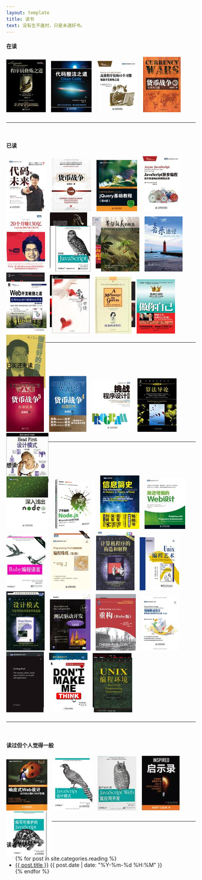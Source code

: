 ```yaml
---
layout: template
title: 读书
text: 没有生不逢时，只是未遇好书。
---
```


#### 在读

<div style="height: 160px;">
  <img style="padding-right: 10px;" src="images/reading/37.jpg" />
  <img style="padding-right: 10px;" src="images/reading/47.jpg" />
  <img style="padding-right: 10px;" src="images/reading/49.jpg" />
  <img style="padding-right: 10px;" src="images/reading/22.jpg" />
</div>

<hr /><br />

#### 已读

<div style="height: 160px;">
  <img style="padding-right: 10px;" src="images/reading/1.jpg" />
  <img style="padding-right: 10px;" src="images/reading/2.jpg" />
  <img style="padding-right: 10px;" src="images/reading/5.jpg" />
  <img style="padding-right: 10px;" src="images/reading/4.jpg" />
  <img style="padding-right: 10px;" src="images/reading/3.jpg" />
  <img style="padding-right: 10px;" src="images/reading/21.jpg" />
  <img style="padding-right: 10px;" src="images/reading/6.jpg" />
</div>

<div style="height: 160px;">
  <img style="padding-right: 10px;" src="images/reading/7.jpg" />
  <img style="padding-right: 10px;" src="images/reading/15.jpg" />
  <img style="padding-right: 10px;" src="images/reading/28.jpg" />
  <img style="padding-right: 10px;" src="images/reading/29.jpg" />
  <img style="padding-right: 10px;" src="images/reading/18.jpg" />
  <img style="padding-right: 10px;" src="images/reading/19.jpg" />
  <img style="padding-right: 10px;" src="images/reading/17.jpg" />
</div>

<div style="height: 160px;">
  <img style="padding-right: 10px;" src="images/reading/20.jpg" />
  <img style="padding-right: 10px;" src="images/reading/30.jpg" />
  <img style="padding-right: 10px;" src="images/reading/25.jpg" />
  <img style="padding-right: 10px;" src="images/reading/26.jpg" />
  <img style="padding-right: 10px;" src="images/reading/27.jpg" />
</div>

<hr /><br />

#### 已买还未读

<div style="height: 160px;">
  <img style="padding-right: 10px;" src="images/reading/24.jpg" />
  <img style="padding-right: 10px;" src="images/reading/23.jpg" />
  <img style="padding-right: 10px;" src="images/reading/16.jpg" />
  <img style="padding-right: 10px;" src="images/reading/10.jpg" />
  <img style="padding-right: 10px;" src="images/reading/11.jpg" />
</div>

<hr /><br />

#### 想读

<div style="height: 160px;">
  <img style="padding-right: 10px;" src="images/reading/56.jpg" />
  <img style="padding-right: 10px;" src="images/reading/57.jpg" />
  <img style="padding-right: 10px;" src="images/reading/36.jpg" />
  <img style="padding-right: 10px;" src="images/reading/35.jpg" />
  <img style="padding-right: 10px;" src="images/reading/34.jpg" />
  <img style="padding-right: 10px;" src="images/reading/33.jpg" />
  <img style="padding-right: 10px;" src="images/reading/32.jpg" />
</div>

<div style="height: 160px;">
  <img style="padding-right: 10px;" src="images/reading/31.jpg" />
  <img style="padding-right: 10px;" src="images/reading/38.jpg" />
  <img style="padding-right: 10px;" src="images/reading/39.jpg" />
  <img style="padding-right: 10px;" src="images/reading/40.jpg" />
  <img style="padding-right: 10px;" src="images/reading/41.jpg" />
  <img style="padding-right: 10px;" src="images/reading/42.jpg" />
  <img style="padding-right: 10px;" src="images/reading/43.jpg" />
</div>

<div style="height: 160px;">
  <img style="padding-right: 10px;" src="images/reading/44.jpg" />
  <img style="padding-right: 10px;" src="images/reading/45.jpg" />
  <img style="padding-right: 10px;" src="images/reading/46.jpg" />
  <img style="padding-right: 10px;" src="images/reading/48.jpg" />
  <img style="padding-right: 10px;" src="images/reading/50.jpg" />
  <img style="padding-right: 10px;" src="images/reading/51.jpg" />
  <img style="padding-right: 10px;" src="images/reading/52.jpg" />
</div>

<div style="height: 160px;">
  <img style="padding-right: 10px;" src="images/reading/53.jpg" />
  <img style="padding-right: 10px;" src="images/reading/54.jpg" />
  <img style="padding-right: 10px;" src="images/reading/55.jpg" />
</div>

<hr /><br />

#### 读过但个人觉得一般

<div style="height: 160px;">
  <img style="padding-right: 10px;" src="images/reading/8.jpg" />
  <img style="padding-right: 10px;" src="images/reading/9.jpg" />
  <img style="padding-right: 10px;" src="images/reading/12.jpg" />
  <img style="padding-right: 10px;" src="images/reading/13.jpg" />
  <img style="padding-right: 10px;" src="images/reading/14.jpg" />
</div>

<hr /><br />

#### 读书笔记

<ul>
	{% for post in site.categories.reading %}
	<li>
	<a href="{{ post.url }}">{{ post.title }}</a>
	<span>{{ post.date | date: "%Y-%m-%d %H:%M" }}</span>
	</li>
	{% endfor %}
</ul>

